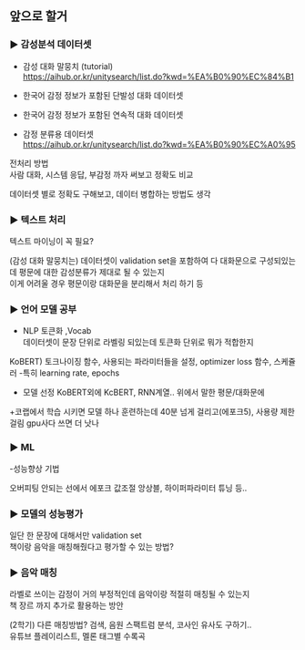 ## __앞으로 할거__

### ▶ 감성분석 데이터셋

- 감성 대화 말뭉치 (tutorial)  
https://aihub.or.kr/unitysearch/list.do?kwd=%EA%B0%90%EC%84%B1

- 한국어 감정 정보가 포함된 단발성 대화 데이터셋  
- 한국어 감정 정보가 포함된 연속적 대화 데이터셋
- 감정 분류용 데이터셋  
https://aihub.or.kr/unitysearch/list.do?kwd=%EA%B0%90%EC%A0%95  

전처리 방법  
사람 대화, 시스템 응답, 부감정 까자 써보고 정확도 비교

데이터셋 별로 정확도 구해보고, 데이터 병합하는 방법도 생각


### ▶ 텍스트 처리  
텍스트 마이닝이 꼭 필요?

(감성 대화 말뭉치는) 데이터셋이 validation set을 포함하여 다 대화문으로 구성되있는데 평문에 대한 감성분류가 제대로 될 수 있는지  
이게 어려울 경우 평문이랑 대화문을 분리해서 처리 하기 등


### ▶ 언어 모델 공부

- NLP
토큰화 ,Vocab  
데이터셋이 문장 단위로 라벨링 되있는데 토큰화 단위로 뭐가 적합한지  

KoBERT) 토크나이징 함수, 사용되는 파라미터들을 설정, optimizer loss 함수, 스케쥴러
-특히  learning rate, epochs

- 모델 선정
KoBERT외에 KcBERT, RNN계열..
위에서 말한 평문/대화문에

+코랩에서 학습 시키면 모델 하나 훈련하는데 40분 넘게 걸리고(에포크5), 사용량 제한 걸림
gpu사다 쓰면 더 낫나

### ▶ ML
-성능향상 기법

오버피팅 안되는 선에서 에포크 값조절 
앙상블, 하이퍼파라미터 튜닝 등..

### ▶ 모델의 성능평가
일단 한 문장에 대해서만  validation set  
책이랑 음악을 매칭해줬다고 평가할 수 있는 방법?  

### ▶ 음악 매칭  
라벨로 쓰이는 감정이 거의 부정적인데 음악이랑 적절히 매칭될 수 있는지  
책 장르 까지 추가로 활용하는 방안  

(2학기)
다른 매칭방법? 
검색, 음원 스팩트럼 분석, 코사인 유사도 구하기..  
유튜브 플레이리스트, 멜론 태그별 수록곡
